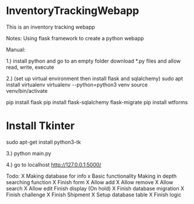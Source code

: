 # InventoryTrackingWebapp
This is an inventory tracking webapp

Notes:
Using flask framework to create a python webapp

Manual:

1.)
install python and go to an empty folder
download *.py files and allow read, write, execute

2.) (set up virtual environment then install flask and sqlalchemy)
sudo apt install virtualenv
virtualenv --python=python3 venv
source venv/bin/activate

pip install flask
pip install flask-sqlalchemy flask-migrate
pip install wtforms
# Install Tkinter
sudo apt-get install python3-tk

3.)
python main.py

4.)
go to localhost http://127.0.0.1:5000/

Todo:
X   Making database for info
x   Basic functionality
    Making in depth searching function
X   Finish form
X       Allow add
X       Allow remove
X       Allow search
X       Allow edit
    Finish display (On hold)
X   Finish database migration
X   Finish challenge
X       Finish Shipment
X       Setup database table
X       Finish logic